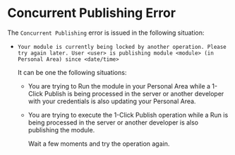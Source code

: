 # Concurrent Publishing Error

The `Concurrent Publishing` error is issued in the following situation:

* `Your module is currently being locked by another operation. Please try again later. User <user> is publishing module <module> (in Personal Area) since <date/time>`

  It can be one the following situations:

  * You are trying to Run the module in your Personal Area while a 1-Click Publish is being processed in the server or another developer with your credentials is also updating your Personal Area.
  * You are trying to execute the 1-Click Publish operation while a Run is being processed in the server or another developer is also publishing the module.

    Wait a few moments and try the operation again.

